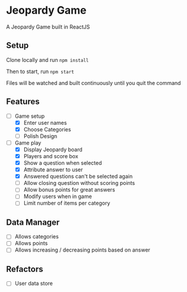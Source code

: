 # Jeopardy Game

A Jeopardy Game built in ReactJS

## Setup

Clone locally and run `npm install`

Then to start, run `npm start`

Files will be watched and built continuously until you quit the command


## Features

- [ ] Game setup
  - [x] Enter user names
  - [x] Choose Categories
  - [ ] Polish Design
- [ ] Game play
  - [x] Display Jeopardy board
  - [x] Players and score box
  - [x] Show a question when selected
  - [x] Attribute answer to user
  - [x] Answered questions can't be selected again
  - [ ] Allow closing question without scoring points
  - [ ] Allow bonus points for great answers
  - [ ] Modify users when in game
  - [ ] Limit number of items per category

## Data Manager

- [ ] Allows categories
- [ ] Allows points
- [ ] Allows increasing / decreasing points based on answer

## Refactors

- [ ] User data store
